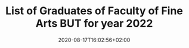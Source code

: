 ---
title: "List of Graduates of Faculty of Fine Arts BUT for year 2022"
shortTitle: "FFA Graduates 2022"
date: 2020-08-17T16:02:56+02:00
draft: true
weight: 4

url: "2022"
aliases : [
  "graduates"
]
---